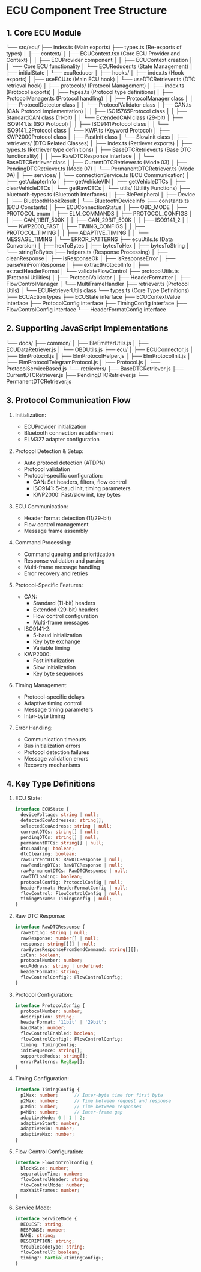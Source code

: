 # ECU Component Tree Structure

## 1. Core ECU Module
└── src/ecu/
    ├── index.ts (Main exports)
    ├── types.ts (Re-exports of types)
    │
    ├── context/
    │   ├── ECUContext.tsx (Core ECU Provider and Context)
    │   │   ├── ECUProvider component
    │   │   ├── ECUContext creation
    │   │   └── Core ECU functionality
    │   └── ECUReducer.ts (State Management)
    │       ├── initialState
    │       └── ecuReducer
    │
    ├── hooks/
    │   ├── index.ts (Hook exports)
    │   ├── useECU.ts (Main ECU hook)
    │   └── useDTCRetriever.ts (DTC retrieval hook)
    │
    ├── protocols/ (Protocol Management)
    │   ├── index.ts (Protocol exports)
    │   ├── types.ts (Protocol type definitions)
    │   ├── ProtocolManager.ts (Protocol handling)
    │   │   ├── ProtocolManager class
    │   │   ├── ProtocolDetector class
    │   │   └── ProtocolValidator class
    │   ├── CAN.ts (CAN Protocol implementation)
    │   │   ├── ISO15765Protocol class
    │   │   ├── StandardCAN class (11-bit)
    │   │   └── ExtendedCAN class (29-bit)
    │   ├── ISO9141.ts (ISO Protocol)
    │   │   ├── ISO9141Protocol class
    │   │   └── ISO9141_2Protocol class
    │   └── KWP.ts (Keyword Protocol)
    │       ├── KWP2000Protocol class
    │       ├── FastInit class
    │       └── SlowInit class
    │
    ├── retrievers/ (DTC Related Classes)
    │   ├── index.ts (Retriever exports)
    │   ├── types.ts (Retriever type definitions)
    │   ├── BaseDTCRetriever.ts (Base DTC functionality)
    │   │   ├── RawDTCResponse interface
    │   │   └── BaseDTCRetriever class
    │   ├── CurrentDTCRetriever.ts (Mode 03)
    │   ├── PendingDTCRetriever.ts (Mode 07)
    │   └── PermanentDTCRetriever.ts (Mode 0A)
    │
    ├── services/
    │   └── connectionService.ts (ECU Communication)
    │       ├── getAdapterInfo
    │       ├── getVehicleVIN
    │       ├── getVehicleDTCs
    │       ├── clearVehicleDTCs
    │       └── getRawDTCs
    │
    └── utils/ (Utility Functions)
        ├── bluetooth-types.ts (Bluetooth Interfaces)
        │   ├── BlePeripheral
        │   ├── Device
        │   ├── BluetoothHookResult
        │   └── BluetoothDeviceInfo
        ├── constants.ts (ECU Constants)
        │   ├── ECUConnectionStatus
        │   ├── OBD_MODE
        │   ├── PROTOCOL enum
        │   ├── ELM_COMMANDS
        │   ├── PROTOCOL_CONFIGS 
        │   │   ├── CAN_11BIT_500K
        │   │   ├── CAN_29BIT_500K
        │   │   ├── ISO9141_2
        │   │   └── KWP2000_FAST
        │   ├── TIMING_CONFIGS
        │   │   ├── PROTOCOL_TIMING
        │   │   ├── ADAPTIVE_TIMING
        │   │   └── MESSAGE_TIMING
        │   └── ERROR_PATTERNS
        ├── ecuUtils.ts (Data Conversion)
        │   ├── hexToBytes
        │   ├── bytesToHex
        │   ├── bytesToString
        │   └── stringToBytes
        ├── helpers.ts (Response Processing)
        │   ├── cleanResponse
        │   ├── isResponseOk
        │   ├── isResponseError
        │   ├── parseVinFromResponse
        │   ├── extractProtocolInfo
        │   ├── extractHeaderFormat
        │   └── validateFlowControl
        ├── protocolUtils.ts (Protocol Utilities)
        │   ├── ProtocolValidator
        │   ├── HeaderFormatter
        │   ├── FlowControlManager
        │   └── MultiFrameHandler
        ├── retriever.ts (Protocol Utils)
        │   └── ECURetrieverUtils class
        └── types.ts (Core Type Definitions)
            ├── ECUAction types
            ├── ECUState interface
            ├── ECUContextValue interface
            ├── ProtocolConfig interface
            ├── TimingConfig interface
            ├── FlowControlConfig interface
            └── HeaderFormatConfig interface

## 2. Supporting JavaScript Implementations
└── docs/
    ├── common/
    │   ├── BleEmitterUtils.js
    │   ├── ECUDataRetriever.js
    │   └── OBDUtils.js
    ├── ecu/
    │   ├── ECUConnector.js
    │   ├── ElmProtocol.js
    │   ├── ElmProtocolHelper.js
    │   ├── ElmProtocolInit.js
    │   ├── ElmProtocolTelegramProtocol.js
    │   ├── Protocol.js
    │   └── ProtocolServiceBased.js
    └── retrievers/
        ├── BaseDTCRetriever.js
        ├── CurrentDTCRetriever.js
        ├── PendingDTCRetriever.js
        └── PermanentDTCRetriever.js

## 3. Protocol Communication Flow
1. Initialization:
   - ECUProvider initialization
   - Bluetooth connection establishment
   - ELM327 adapter configuration

2. Protocol Detection & Setup:
   - Auto protocol detection (ATDPN)
   - Protocol validation
   - Protocol-specific configuration:
     - CAN: Set headers, filters, flow control
     - ISO9141: 5-baud init, timing parameters
     - KWP2000: Fast/slow init, key bytes

3. ECU Communication:
   - Header format detection (11/29-bit)
   - Flow control management
   - Message frame assembly

4. Command Processing:
   - Command queuing and prioritization
   - Response validation and parsing
   - Multi-frame message handling
   - Error recovery and retries

5. Protocol-Specific Features:
   - CAN:
     - Standard (11-bit) headers
     - Extended (29-bit) headers
     - Flow control configuration
     - Multi-frame messages
   - ISO9141-2:
     - 5-baud initialization
     - Key byte exchange
     - Variable timing
   - KWP2000:
     - Fast initialization
     - Slow initialization
     - Key byte sequences

6. Timing Management:
   - Protocol-specific delays
   - Adaptive timing control
   - Message timing parameters
   - Inter-byte timing

7. Error Handling:
   - Communication timeouts
   - Bus initialization errors
   - Protocol detection failures
   - Message validation errors
   - Recovery mechanisms

## 4. Key Type Definitions
1. ECU State:
   ```typescript
   interface ECUState {
     deviceVoltage: string | null;
     detectedEcuAddresses: string[];
     selectedEcuAddress: string | null;
     currentDTCs: string[] | null;
     pendingDTCs: string[] | null;
     permanentDTCs: string[] | null;
     dtcLoading: boolean;
     dtcClearing: boolean;
     rawCurrentDTCs: RawDTCResponse | null;
     rawPendingDTCs: RawDTCResponse | null;
     rawPermanentDTCs: RawDTCResponse | null;
     rawDTCLoading: boolean;
     protocolConfig: ProtocolConfig | null;
     headerFormat: HeaderFormatConfig | null;
     flowControl: FlowControlConfig | null;
     timingParams: TimingConfig | null;
   }
   ```

2. Raw DTC Response:
   ```typescript
   interface RawDTCResponse {
     rawString: string | null;
     rawResponse: number[] | null;
     response: string[][] | null;
     rawBytesResponseFromSendCommand: string[][];
     isCan: boolean;
     protocolNumber: number;
     ecuAddress: string | undefined;
     headerFormat?: string;
     flowControlConfig?: FlowControlConfig;
   }
   ```

3. Protocol Configuration:
   ```typescript
   interface ProtocolConfig {
     protocolNumber: number;
     description: string;
     headerFormat: '11bit' | '29bit';
     baudRate: number;
     flowControlEnabled: boolean;
     flowControlConfig?: FlowControlConfig;
     timing: TimingConfig;
     initSequence: string[];
     supportedModes: string[];
     errorPatterns: RegExp[];
   }
   ```

4. Timing Configuration:
   ```typescript
   interface TimingConfig {
     p1Max: number;      // Inter-byte time for first byte
     p2Max: number;      // Time between request and response
     p3Min: number;      // Time between responses
     p4Min: number;      // Inter-frame gap
     adaptiveMode: 0 | 1 | 2;
     adaptiveStart: number;
     adaptiveMin: number;
     adaptiveMax: number;
   }
   ```

5. Flow Control Configuration:
   ```typescript
   interface FlowControlConfig {
     blockSize: number;
     separationTime: number;
     flowControlHeader: string;
     flowControlMode: number;
     maxWaitFrames: number;
   }
   ```

6. Service Mode:
   ```typescript
   interface ServiceMode {
     REQUEST: string;
     RESPONSE: number;
     NAME: string;
     DESCRIPTION: string;
     troubleCodeType: string;
     flowControl?: boolean;
     timing?: Partial<TimingConfig>;
   }
   ```

